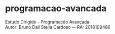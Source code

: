 # programacao-avancada
Estudo Dirigido - Programação Avançada   
Autor: Bruno Dall Stella Cardoso
-- RA: 2018109486
